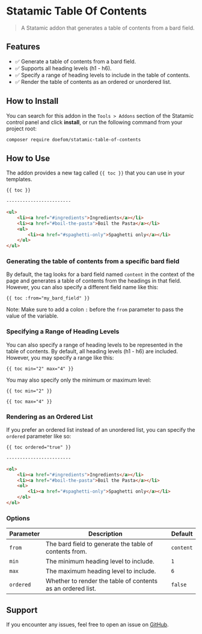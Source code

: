 # Statamic Table Of Contents

> A Statamic addon that generates a table of contents from a bard field.

## Features

- ✅ Generate a table of contents from a bard field.
- ✅ Supports all heading levels (h1 - h6).
- ✅ Specify a range of heading levels to include in the table of contents.
- ✅ Render the table of contents as an ordered or unordered list.

## How to Install

You can search for this addon in the `Tools > Addons` section of the Statamic control panel and click **install**, or
run the following command from your project root:

``` bash
composer require doefom/statamic-table-of-contents
```

## How to Use

The addon provides a new tag called `{{ toc }}` that you can use in your templates.

```html
{{ toc }}

------------------------

<ul>
    <li><a href="#ingredients">Ingredients</a></li>
    <li><a href="#boil-the-pasta">Boil the Pasta</a></li>
    <ul>
        <li><a href="#spaghetti-only">Spaghetti only</a></li>
    </ul>
</ul>
```

### Generating the table of contents from a specific bard field

By default, the tag looks for a bard field named `content` in the context of the page and generates a table of contents
from the headings in that field. However, you can also specify a different field name like this:

```text
{{ toc :from="my_bard_field" }}
```

Note: Make sure to add a colon `:` before the `from` parameter to pass the value of the variable.

### Specifying a Range of Heading Levels

You can also specify a range of heading levels to be represented in the table of contents. By default, all heading
levels (h1 - h6) are included. However, you may specify a range like this:

```text
{{ toc min="2" max="4" }}
```

You may also specify only the minimum or maximum level:

```text
{{ toc min="2" }}
```

```text
{{ toc max="4" }}
```

### Rendering as an Ordered List

If you prefer an ordered list instead of an unordered list, you can specify the `ordered` parameter like so:

```html
{{ toc ordered="true" }}

------------------------

<ol>
    <li><a href="#ingredients">Ingredients</a></li>
    <li><a href="#boil-the-pasta">Boil the Pasta</a></li>
    <ol>
        <li><a href="#spaghetti-only">Spaghetti only</a></li>
    </ol>
</ol>
```

### Options

| Parameter | Description                                                 | Default   |
|-----------|-------------------------------------------------------------|-----------|
| `from`    | The bard field to generate the table of contents from.      | `content` |
| `min`     | The minimum heading level to include.                       | `1`       |
| `max`     | The maximum heading level to include.                       | `6`       |
| `ordered` | Whether to render the table of contents as an ordered list. | `false`   |

## Support

If you encounter any issues, feel free to open an issue
on [GitHub](https://github.com/doefom/statamic-table-of-contents/issues).
